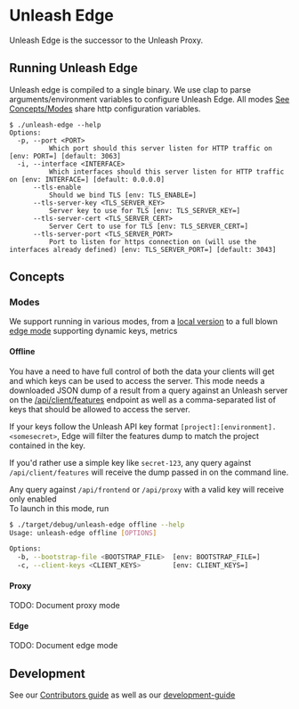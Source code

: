 # Unleash Edge

Unleash Edge is the successor to the Unleash Proxy.

## Running Unleash Edge

Unleash edge is compiled to a single binary. We use clap to parse arguments/environment variables to configure Unleash Edge. All modes [See Concepts/Modes](#modes) share http configuration variables.

```shell
$ ./unleash-edge --help
Options:
  -p, --port <PORT>
          Which port should this server listen for HTTP traffic on [env: PORT=] [default: 3063]
  -i, --interface <INTERFACE>
          Which interfaces should this server listen for HTTP traffic on [env: INTERFACE=] [default: 0.0.0.0]
      --tls-enable
          Should we bind TLS [env: TLS_ENABLE=]
      --tls-server-key <TLS_SERVER_KEY>
          Server key to use for TLS [env: TLS_SERVER_KEY=]
      --tls-server-cert <TLS_SERVER_CERT>
          Server Cert to use for TLS [env: TLS_SERVER_CERT=]
      --tls-server-port <TLS_SERVER_PORT>
          Port to listen for https connection on (will use the interfaces already defined) [env: TLS_SERVER_PORT=] [default: 3043]
```

## Concepts

### Modes

We support running in various modes, from a [local version](#offline) to a full blown [edge mode](#edge) supporting dynamic keys, metrics

#### Offline

You have a need to have full control of both the data your clients will get and which keys can be used to access the server. This mode needs a downloaded JSON dump of a result from a query against an Unleash server on the [/api/client/features](https://docs.getunleash.io/reference/api/unleash/get-client-feature) endpoint as well as a comma-separated list of keys that should be allowed to access the server.

If your keys follow the Unleash API key format `[project]:[environment].<somesecret>`, Edge will filter the features dump to match the project contained in the key. 

If you'd rather use a simple key like `secret-123`, any query against `/api/client/features` will receive the dump passed in on the command line. 

Any query against `/api/frontend` or `/api/proxy` with a valid key will receive only enabled  
To launch in this mode, run

```bash
$ ./target/debug/unleash-edge offline --help
Usage: unleash-edge offline [OPTIONS]

Options:
  -b, --bootstrap-file <BOOTSTRAP_FILE>  [env: BOOTSTRAP_FILE=]
  -c, --client-keys <CLIENT_KEYS>        [env: CLIENT_KEYS=]

```
#### Proxy
TODO: Document proxy mode


#### Edge
TODO: Document edge mode

## Development
See our [Contributors guide](./CONTRIBUTING.md) as well as our [development-guide](./development-guide.md)
